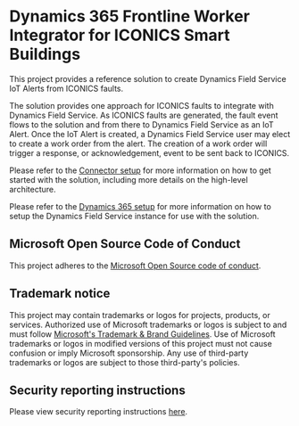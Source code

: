 # Dynamics 365 Frontline Worker Integrator for ICONICS Smart Buildings

This project provides a reference solution to create Dynamics Field Service IoT Alerts from ICONICS faults.

The solution provides one approach for ICONICS faults to integrate with Dynamics Field Service.  As ICONICS faults are generated, the fault event flows to the solution and from there to Dynamics Field Service as an IoT Alert.  Once the IoT Alert is created, a Dynamics Field Service user may elect to create a work order from the alert.  The creation of a work order will trigger a response, or acknowledgement, event to be sent back to ICONICS.

Please refer to the [Connector setup](./docs/Connector-Setup.md) for more information on how to get started with the solution, including more details on the high-level architecture.

Please refer to the [Dynamics 365 setup](./docs/Dynamics-365-Setup.md) for more information on how to setup the Dynamics Field Service instance for use with the solution.

## Microsoft Open Source Code of Conduct

This project adheres to the [Microsoft Open Source code of conduct](https://opensource.microsoft.com/codeofconduct).

## Trademark notice

This project may contain trademarks or logos for projects, products, or services. Authorized use of Microsoft trademarks or logos is subject to and must follow [Microsoft's Trademark & Brand Guidelines](https://www.microsoft.com/en-us/legal/intellectualproperty/trademarks/usage/general). Use of Microsoft trademarks or logos in modified versions of this project must not cause confusion or imply Microsoft sponsorship. Any use of third-party trademarks or logos are subject to those third-party's policies.

## Security reporting instructions

Please view security reporting instructions [here](SECURITY.md).
